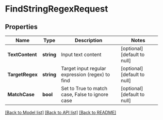 # FindStringRegexRequest

## Properties
Name | Type | Description | Notes
------------ | ------------- | ------------- | -------------
**TextContent** | **string** | Input text content | [optional] [default to null]
**TargetRegex** | **string** | Target input regular expression (regex) to find | [optional] [default to null]
**MatchCase** | **bool** | Set to True to match case, False to ignore case | [optional] [default to null]

[[Back to Model list]](../README.md#documentation-for-models) [[Back to API list]](../README.md#documentation-for-api-endpoints) [[Back to README]](../README.md)


